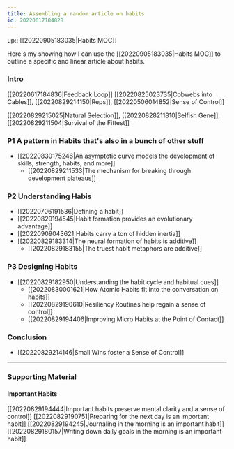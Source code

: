 ```yaml
---
title: Assembling a random article on habits
id: 20220617184828
---
```

up:: [[20220905183035|Habits MOC]]

Here's my showing how I can use the [[20220905183035|Habits MOC]] to outline a specific and linear article about habits.


### Intro
[[20220617184836|Feedback Loop]]
[[20220825023735|Cobwebs into Cables]], [[20220829214150|Reps]], [[20220506014852|Sense of Control]]

[[20220829215025|Natural Selection]], [[20220828211810|Selfish Gene]], [[20220829211504|Survival of the Fittest]]


### P1 A pattern in Habits that's also in a bunch of other stuff
- [[20220830175246|An asymptotic curve models the development of skills, strength, habits, and more]]
	- [[20220829211533|The mechanism for breaking through development plateaus]]

### P2 Understanding Habis
- [[20220706191536|Defining a habit]]
- [[20220829194545|Habit formation provides an evolutionary advantage]]
- [[20220909043621|Habits carry a ton of hidden inertia]]
- [[20220829183314|The neural formation of habits is additive]]
	- [[20220829183155|The truest habit metaphors are additive]]

### P3 Designing Habits
- [[20220829182950|Understanding the habit cycle and habitual cues]]
	- [[20220830001621|How Atomic Habits fit into the conversation on habits]]
	- [[20220829190610|Resiliency Routines help regain a sense of control]]
	- [[20220829194406|Improving Micro Habits at the Point of Contact]]

### Conclusion
- [[20220829214146|Small Wins foster a Sense of Control]]


---
### Supporting Material

#### Important Habits
[[20220829194444|Important habits preserve mental clarity and a sense of control]]
[[20220829190751|Preparing for the next day is an important habit]]
[[20220829194245|Journaling in the morning is an important habit]]
[[20220829180157|Writing down daily goals in the morning is an important habit]]
